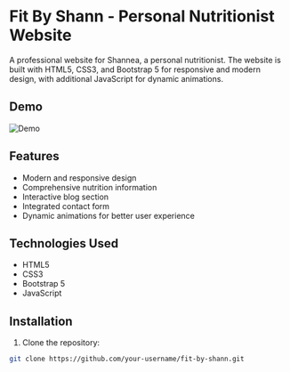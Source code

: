 # Fit By Shann - Personal Nutritionist Website

A professional website for Shannea, a personal nutritionist. The website is built with HTML5, CSS3, and Bootstrap 5 for responsive and modern design, with additional JavaScript for dynamic animations.

## Demo

![Demo](demo.gif)

## Features

- Modern and responsive design
- Comprehensive nutrition information
- Interactive blog section
- Integrated contact form
- Dynamic animations for better user experience

## Technologies Used

- HTML5
- CSS3
- Bootstrap 5
- JavaScript

## Installation

1. Clone the repository:

```bash
git clone https://github.com/your-username/fit-by-shann.git
